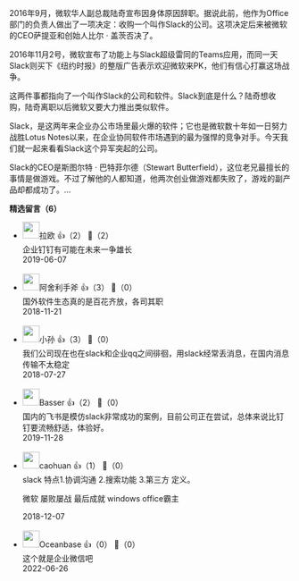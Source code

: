 2016年9月，微软华人副总裁陆奇宣布因身体原因辞职。据说此前，他作为Office部门的负责人做出了一项决定：收购一个叫作Slack的公司。这项决定后来被微软的CEO萨提亚和创始人比尔 · 盖茨否决了。

2016年11月2号，微软宣布了功能上与Slack超级雷同的Teams应用，而同一天Slack则买下《纽约时报》的整版广告表示欢迎微软来PK，他们有信心打赢这场战争。

这两件事都指向了一个叫作Slack的公司和软件。Slack到底是什么？陆奇想收购，陆奇离职以后微软又要大力推出类似软件。

Slack，是这两年来企业办公市场里最火爆的软件；它也是微软数十年如一日努力战胜Lotus Notes以来，在企业协同软件市场遇到的最为强悍的竞争对手。今天我们就一起来看看Slack这个异军突起的公司。

Slack的CEO是斯图尔特 · 巴特菲尔德（Stewart Butterfield），这位老兄最擅长的事情是做游戏。不过了解他的人都知道，他两次创业做游戏都失败了，游戏的副产品却都成功了。...
<div><strong>精选留言（6）</strong></div><ul>
<li><img src="https://static001.geekbang.org/account/avatar/00/12/69/4d/81c44f45.jpg" width="30px"><span>拉欧</span> 👍（2） 💬（2）<div>企业钉钉有可能在未来一争雄长</div>2019-06-07</li><br/><li><img src="https://static001.geekbang.org/account/avatar/00/0f/44/99/abb7bfe3.jpg" width="30px"><span>阿舍利手斧</span> 👍（3） 💬（0）<div>国外软件生态真的是百花齐放，各司其职</div>2018-11-21</li><br/><li><img src="https://static001.geekbang.org/account/avatar/00/12/00/21/94f6294f.jpg" width="30px"><span>小孙</span> 👍（3） 💬（0）<div>我们公司现在也在slack和企业qq之间徘徊，用slack经常丢消息，在国内消息传输不太稳定</div>2018-07-27</li><br/><li><img src="https://static001.geekbang.org/account/avatar/00/0f/4b/7f/3ea22dcb.jpg" width="30px"><span>Basser</span> 👍（2） 💬（0）<div>国内的飞书是模仿slack非常成功的案例，目前公司正在尝试，总体来说比钉钉要流畅舒适，体验好。</div>2019-11-28</li><br/><li><img src="https://static001.geekbang.org/account/avatar/00/13/2b/ec/af6d0b10.jpg" width="30px"><span>caohuan</span> 👍（1） 💬（0）<div>slack 特点1.协调沟通 2.搜索功能 3.第三方 定义。

微软 屡败屡战 最后成就 windows office霸主</div>2018-12-07</li><br/><li><img src="https://static001.geekbang.org/account/avatar/00/16/54/0c/62e275e9.jpg" width="30px"><span>Oceanbase</span> 👍（0） 💬（0）<div>这个就是企业微信吧</div>2022-06-26</li><br/>
</ul>